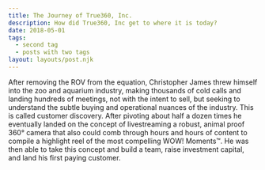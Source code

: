 ```yaml
---
title: The Journey of True360, Inc.
description: How did True360, Inc get to where it is today?
date: 2018-05-01
tags:
  - second tag
  - posts with two tags
layout: layouts/post.njk
---
```

After removing the ROV from the equation, Christopher James threw himself into the zoo and aquarium industry, making thousands of cold calls and landing hundreds of meetings, not with the intent to sell, but seeking to understand the subtle buying and operational nuances of the industry. This is called customer discovery. After pivoting about half a dozen times he eventually landed on the concept of livestreaming a robust, animal proof 360° camera that also could comb through hours and hours of content to compile a highlight reel of the most compelling WOW! Moments™. He was then able to take this concept and build a team, raise investment capital, and land his first paying customer.
